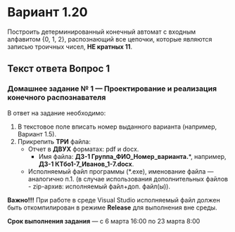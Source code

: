 # Вариант 1.20

Построить детерминированный конечный автомат с входным алфавитом {0, 1, 2}, распознающий все цепочки, которые являются записью троичных чисел, **НЕ кратных 11**.

## Текст ответа Вопрос 1

### Домашнее задание № 1 — Проектирование и реализация конечного распознавателя

В ответ на задание необходимо:

1. В текстовое поле вписать номер выданного варианта (например, Вариант 1.5).
2. Прикрепить **ТРИ** файла:
   - Отчет в **ДВУХ** форматах: pdf и docx.
     - Имя файла: **ДЗ-1 Группа_ФИО_Номер_варианта.***, например, **ДЗ-1 КТбо1-7_Иванов_1-7.docx**.
   - Исполняемый файл программы (*.exe), именование файла — аналогично п.1. (в случае использования дополнительных файлов - zip-архив: исполняемый файл+доп. файл(ы)).
   
**Важно!!!** При работе в среде Visual Studio исполняемый файл должен быть откомпилирован в режиме **Release** для выполнения вне среды.

**Срок выполнения задания** — с 6 марта 16:00 по 23 марта 8:00
